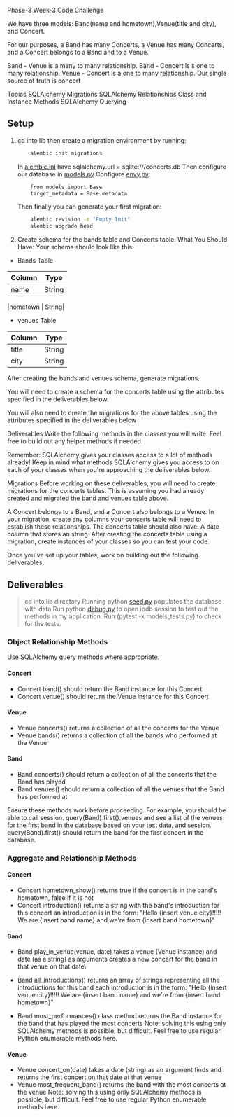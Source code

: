 Phase-3 Week-3 Code Challenge

We have three models: Band(name and hometown),Venue(title and city), and Concert.

For our purposes, a Band has many Concerts, a Venue has many Concerts, 
and a Concert belongs to a Band and to a Venue.

Band - Venue is a many to many relationship.
Band - Concert is s one to many relationship.
Venue - Concert is a one to many relationship.
Our single source of truth is concert

Topics
SQLAlchemy Migrations
SQLAlchemy Relationships
Class and Instance Methods
SQLAlchemy Querying
 
## Setup
1. cd into lib then create a migration environment by running:
    ``` bash
        alembic init migrations
    ```
    In [alembic.ini](./lib/alembic.ini) have sqlalchemy.url = sqlite:///concerts.db
    Then configure our database in [models.py](./lib/models.py)
    Configure [envy.py](./lib/migrations/env.py):
    ``` bash
        from models import Base
        target_metadata = Base.metadata
    ```
    Then finally you can generate your first migration:
    ``` bash
        alembic revision -m "Empty Init"
        alembic upgrade head
    ```
2. Create schema for the bands table and Concerts table:
   What You Should Have:
   Your schema should look like this:
 

* Bands Table

| Column | Type |
|-----|----|
|name| String|

|hometown | String|

* venues Table

| Column | Type |
|--------|-------|
| title | String |
| city | String |

After creating the bands and venues schema, generate migrations.

You will need to create a schema for the concerts table using the attributes specified in the deliverables below. 

You will also need to create the migrations for the above tables using the attributes specified in the deliverables below

Deliverables
Write the following methods in the classes you will write. Feel free to build out any helper methods if needed.

Remember: SQLAlchemy gives your classes access to a lot of methods already! Keep in mind what methods SQLAlchemy gives you access to on each of your classes when you're approaching the deliverables below.

Migrations
Before working on these deliverables, you will need to create migrations for the concerts  tables. This is assuming you had already created and migrated the band and venues table above.

A Concert belongs to a Band, and a Concert also belongs to a Venue. In your migration, create any columns your concerts table will need to establish these relationships.
The concerts table should also have:
A date column that stores an string.
After creating the concerts table using a migration, create instances of your classes so you can test your code.

Once you've set up your tables, work on building out the following deliverables.

## Deliverables
> cd into lib directory
> Running python [seed.py](./lib/seed.py) populates the database with data
> Run python [debug.py](./lib/debug.py) to open ipdb session to test out the methods in my application.
> Run (pytest -x models_tests.py) to check for the tests.

### Object Relationship Methods
Use SQLAlchemy query methods where appropriate.

#### Concert
* Concert band()
should return the Band instance for this Concert
* Concert venue()
should return the Venue instance for this Concert

#### Venue
* Venue concerts()
returns a collection of all the concerts for the Venue
* Venue bands()
returns a collection of all the bands who performed at the Venue

#### Band
* Band concerts()
should return a collection of all the concerts that the Band has played
* Band venues()
should return a collection of all the venues that the Band has performed at
 

Ensure these methods work before proceeding. For example, you should be able to call session. query(Band).first().venues and see a list of the venues for the first band in the database based on your test data, and session. query(Band).first() should return the band for the first concert in the database.

### Aggregate and Relationship Methods
#### Concert
* Concert hometown_show()
returns true if the concert is in the band's hometown, false if it is not
* Concert introduction()
returns a string with the band's introduction for this concert
an introduction is in the form:
"Hello {insert venue city}!!!!! We are {insert band name} and we're from {insert band hometown}"

#### Band
* Band play_in_venue(venue, date)
takes a venue (Venue instance) and date (as a string) as arguments
creates a new concert for the band in that venue on that date\
* Band all_introductions()
returns an array of strings representing all the introductions for this band
each introduction is in the form:
"Hello {insert venue city}!!!!! We are {insert band name} and we're from {insert band hometown}"

* Band most_performances() class method
returns the Band instance for the band that has played the most concerts
Note: solving this using only SQLAlchemy methods is possible, but difficult. Feel free to use regular Python enumerable methods here.

#### Venue
* Venue concert_on(date)
takes a date (string) as an argument
finds and returns the first concert on that date at that venue
* Venue most_frequent_band()
returns the band with the most concerts at the venue
Note: solving this using only SQLAlchemy methods is possible, but difficult. Feel free to use regular Python enumerable methods here.



